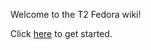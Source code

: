 Welcome to the T2 Fedora wiki!

Click [here](https://wiki.t2linux.org/distributions/fedora/installation/) to get started.
